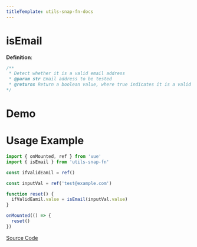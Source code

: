 ```yaml
---
titleTemplate: utils-snap-fn-docs
---
```


# isEmail

**Definition**:

```js
/**
 * Detect whether it is a valid email address
 * @param str Email address to be tested
 * @returns Return a boolean value, where true indicates it is a valid email address, and false indicates it is not
*/
```

# Demo

<Box>
  <IsEmailDemo />
</Box>

# Usage Example

```js
import { onMounted, ref } from 'vue'
import { isEmail } from 'utils-snap-fn'

const ifValidEamil = ref()

const inputVal = ref('test@example.com')

function reset() {
  ifValidEamil.value = isEmail(inputVal.value)
}

onMounted(() => {
  reset()
})
```

[Source Code](https://github.com/guxuerui/utils-snap-fn/blob/main/src/playground/regexp/isEmail.ts)
